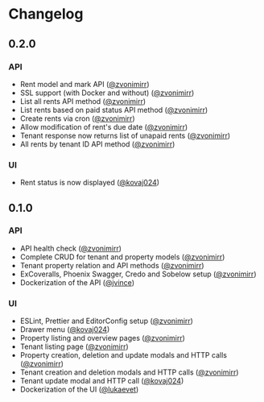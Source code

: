 # Changelog

## 0.2.0
### API
- Rent model and mark API ([@zvonimirr](https://github.com/zvonimirr))
- SSL support (with Docker and without) ([@zvonimirr](https://github.com/zvonimirr))
- List all rents API method ([@zvonimirr](https://github.com/zvonimirr))
- List rents based on paid status API method ([@zvonimirr](https://github.com/zvonimirr))
- Create rents via cron ([@zvonimirr](https://github.com/zvonimirr))
- Allow modification of rent's due date ([@zvonimirr](https://github.com/zvonimirr))
- Tenant response now returns list of unapaid rents ([@zvonimirr](https://github.com/zvonimirr))
- All rents by tenant ID API method ([@zvonimirr](https://github.com/zvonimirr))

### UI
- Rent status is now displayed ([@kovaj024](https://github.com/kovaj024))

## 0.1.0

### API
- API health check ([@zvonimirr](https://github.com/zvonimirr))
- Complete CRUD for tenant and property models ([@zvonimirr](https://github.com/zvonimirr))
- Tenant property relation and API methods ([@zvonimirr](https://github.com/zvonimirr))
- ExCoveralls, Phoenix Swagger, Credo and Sobelow setup ([@zvonimirr](https://github.com/zvonimirr))
- Dockerization of the API ([@jvince](https://github.com/jvince))

### UI
- ESLint, Prettier and EditorConfig setup ([@zvonimirr](https://github.com/zvonimirr))
- Drawer menu ([@kovaj024](https://github.com/kovaj024))
- Property listing and overview pages ([@zvonimirr](https://github.com/zvonimirr))
- Tenant listing page ([@zvonimirr](https://github.com/zvonimirr))
- Property creation, deletion and update modals and HTTP calls ([@zvonimirr](https://github.com/zvonimirr))
- Tenant creation and deletion modals and HTTP calls ([@zvonimirr](https://github.com/zvonimirr))
- Tenant update modal and HTTP call ([@kovaj024](https://github.com/kovaj024))
- Dockerization of the UI ([@lukaevet](https://github.com/lukaevet))
